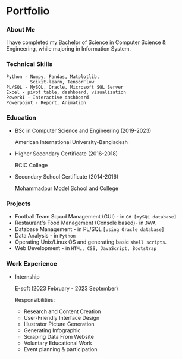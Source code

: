 # Portfolio

### About Me
I have completed my Bachelor of Science in Computer Science & Engineering, while majoring in Information System. 

### Technical Skills
```
Python - Numpy, Pandas, Matplotlib,
         Scikit-learn, TensorFlow
PL/SQL - MySQL, Oracle, Microsoft SQL Server
Excel - pivot table, dashboard, visualization
PowerBI - Interactive dashboard
Powerpoint - Report, Animation
```

### Education
- BSc in Computer Science and Engineering (2019-2023)
  
  American International University-Bangladesh

- Higher Secondary Certificate (2016-2018)

  BCIC College

- Secondary School Certificate (2014-2016)

  Mohammadpur Model School and College

  
### Projects
- Football Team Squad Management (GUI) - in `C# [mySQL database]`
- Restaurant's Food Management (Console based)- in `JAVA`
- Database Management - in PL/SQL `[using Oracle database]`
- Data Analysis - in `Python`
- Operating Unix/Linux OS and generating basic `shell scripts`.
- Web Development - in `HTML, CSS, JavaScript, Bootstrap`



### Work Experience
- Internship
  
  E-soft (2023 February - 2023 September)

  Responsibilities:
  - Research and Content Creation
  - User-Friendly Interface Design
  - Illustrator Picture Generation
  - Generating Infographic
  - Scraping Data From Website
  - Voluntary Educational Work
  - Event planning & participation
  
